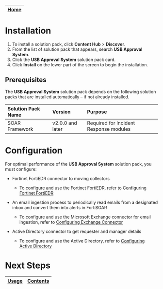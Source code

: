 | [Home](../README.md) |
| -------------------- |

# Installation

1. To install a solution pack, click **Content Hub** > **Discover**.
2. From the list of solution pack that appears, search **USB Approval System**.
3. Click the **USB Approval System** solution pack card.
4. Click **Install** on the lower part of the screen to begin the installation.

## Prerequisites

The **USB Approval System** solution pack depends on the following solution packs that are installed automatically &ndash; if not already installed.

| Solution Pack Name | Version          | Purpose                                                  |
|:-------------------|:-----------------|:---------------------------------------------------------|
| SOAR Framework     | v2.0.0 and later | Required for Incident Response modules                   |

# Configuration

For optimal performance of the **USB Approval System** solution pack, you must configure:

-  Fortinet FortiEDR connector to moving collectors
    - To configure and use the Fortinet FortiEDR, refer to [Configuring Fortinet FortiEDR](https://docs.fortinet.com/document/fortisoar/2.0.0/fortinet-fortiedr/888/fortinet-fortiedr-v2-0-0#Configuration_parameters)

- An email ingestion process to periodically read emails from a designated inbox and convert them into alerts in FortiSOAR
    - To configure and use the Microsoft Exchange connector for email ingestion, refer to [Configuring Exchange Connector](https://docs.fortinet.com/document/fortisoar/3.4.0/exchange/1/exchange-v3-4-0#Configuring_the_connector)

-  Active Directory connector to get requester and manager details
    - To configure and use the Active Directory, refer to [Configuring Active Directory](https://docs.fortinet.com/document/fortisoar/2.4.0/active-directory/777/active-directory-v2-4-0#Configuration_parameters)


# Next Steps

| [Usage](./usage.md) | [Contents](./contents.md) |
|---------------------|---------------------------|